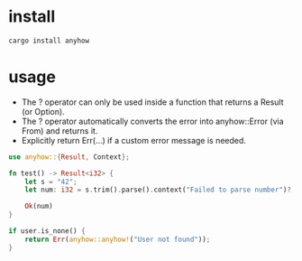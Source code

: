 # install

```bash
cargo install anyhow
```

# usage

- The ? operator can only be used inside a function that returns a Result (or Option).
- The ? operator automatically converts the error into anyhow::Error (via From) and returns it.
- Explicitly return Err(...) if a custom error message is needed.

```rs
use anyhow::{Result, Context};

fn test() -> Result<i32> {
    let s = "42";
    let num: i32 = s.trim().parse().context("Failed to parse number")?;

    Ok(num)
}
```

```rs
if user.is_none() {
    return Err(anyhow::anyhow!("User not found"));
}
```
